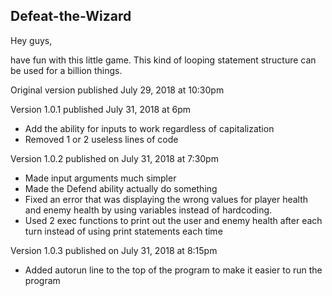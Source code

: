 Defeat-the-Wizard
-----------------

Hey guys, 

have fun with this little game. This kind of looping statement structure can be used for a billion things.



Original version published July 29, 2018 at 10:30pm

Version 1.0.1 published July 31, 2018 at 6pm
+ Add the ability for inputs to work regardless of capitalization
+ Removed 1 or 2 useless lines of code

Version 1.0.2 published on July 31, 2018 at 7:30pm
+ Made input arguments much simpler
+ Made the Defend ability actually do something
+ Fixed an error that was displaying the wrong values for player health and enemy health by using variables instead of hardcoding.
+ Used 2 exec functions to print out the user and enemy health after each turn instead of using print statements each time

Version 1.0.3 published on July 31, 2018 at 8:15pm
+ Added autorun line to the top of the program to make it easier to run the program
